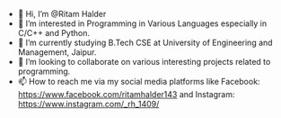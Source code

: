- 👋 Hi, I’m @Ritam Halder
- 👀 I’m interested in Programming in Various Languages especially in C/C++ and Python.
- 🌱 I’m currently studying B.Tech CSE at University of Engineering and Management, Jaipur.
- 💞️ I’m looking to collaborate on various interesting projects related to programming.
- 📫 How to reach me via my social media platforms like Facebook: https://www.facebook.com/ritamhalder143 and Instagram: https://www.instagram.com/_rh_1409/

<!---
RHalder143/RHalder143 is a ✨ special ✨ repository because its `README.md` (this file) appears on your GitHub profile.
You can click the Preview link to take a look at your changes.
--->
